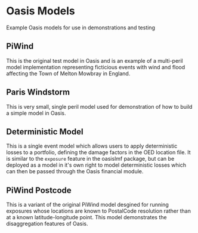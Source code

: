# Oasis Models
Example Oasis models for use in demonstrations and testing


## PiWind
This is the original test model in Oasis and is an example of a multi-peril model implementation representing ficticious events with wind and flood affecting the Town of Melton Mowbray in England.

## Paris Windstorm
This is very small, single peril model used for demonstration of how to build a simple model in Oasis.

## Deterministic Model
This is a single event model which allows users to apply deterministic losses to a portfolio, defining the damage factors in the OED location file. It is similar to the `exposure` feature in the oasislmf package, but can be deployed as a model in it's own right to model deterministic losses which can then be passed through the Oasis financial module.

## PiWind Postcode
This is a variant of the original PiWind model desgined for running exposures whose locations are known to PostalCode resolution rather than at a known latitude-longitude point. This model demonstrates the disaggregation features of Oasis.

